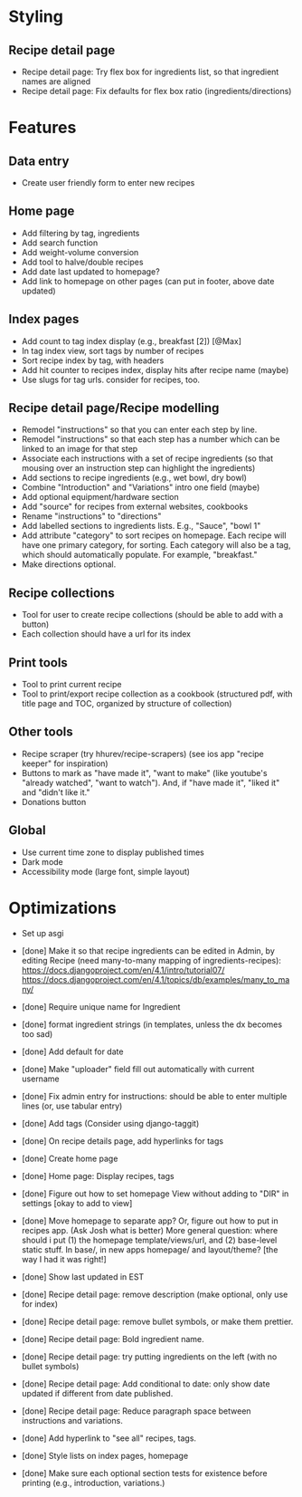# Styling
## Recipe detail page
- Recipe detail page: Try flex box for ingredients list, so that ingredient names are aligned
- Recipe detail page: Fix defaults for flex box ratio (ingredients/directions)

# Features

## Data entry
- Create user friendly form to enter new recipes

## Home page
- Add filtering by tag, ingredients
- Add search function
- Add weight-volume conversion
- Add tool to halve/double recipes
- Add date last updated to homepage?
- Add link to homepage on other pages (can put in footer, above date updated)

## Index pages
- Add count to tag index display (e.g., breakfast [2]) [@Max]
- In tag index view, sort tags by number of recipes
- Sort recipe index by tag, with headers
- Add hit counter to recipes index, display hits after recipe name (maybe)
- Use slugs for tag urls. consider for recipes, too.

## Recipe detail page/Recipe modelling
- Remodel "instructions" so that you can enter each step by line.
- Remodel "instructions" so that each step has a number which can be linked to an image for that step
- Associate each instructions with a set of recipe ingredients (so that mousing over an instruction step can highlight the ingredients)
- Add sections to recipe ingredients (e.g., wet bowl, dry bowl)
- Combine "Introduction" and "Variations" intro one field (maybe)
- Add optional equipment/hardware section
- Add "source" for recipes from external websites, cookbooks
- Rename "instructions" to "directions"
- Add labelled sections to ingredients lists. E.g., "Sauce", "bowl 1"
- Add attribute "category" to sort recipes on homepage. Each recipe will have one primary category, for sorting. Each category will also be a tag, which should automatically populate. For example, "breakfast."
- Make directions optional.

## Recipe collections
- Tool for user to create recipe collections (should be able to add with a button)
- Each collection should have a url for its index

## Print tools
- Tool to print current recipe
- Tool to print/export recipe collection as a cookbook (structured pdf, with title page and TOC, organized by structure of collection)

## Other tools
- Recipe scraper (try hhurev/recipe-scrapers) (see ios app "recipe keeper" for inspiration)
- Buttons to mark as "have made it", "want to make" (like youtube's "already watched", "want to watch"). And, if "have made it", "liked it" and "didn't like it."
- Donations button

## Global
- Use current time zone to display published times
- Dark mode
- Accessibility mode (large font, simple layout)

# Optimizations
- Set up asgi

- [done] Make it so that recipe ingredients can be edited in Admin, by editing Recipe (need many-to-many mapping of ingredients-recipes): https://docs.djangoproject.com/en/4.1/intro/tutorial07/ https://docs.djangoproject.com/en/4.1/topics/db/examples/many_to_many/
- [done] Require unique name for Ingredient
- [done] format ingredient strings (in templates, unless the dx becomes too sad)
- [done] Add default for date
- [done] Make "uploader" field fill out automatically with current username
- [done] Fix admin entry for instructions: should be able to enter multiple lines (or, use tabular entry)
- [done] Add tags (Consider using django-taggit)
- [done] On recipe details page, add hyperlinks for tags
- [done] Create home page
- [done] Home page: Display recipes, tags
- [done] Figure out how to set homepage View without adding to "DIR" in settings [okay to add to view]
- [done] Move homepage to separate app? Or, figure out how to put in recipes app. (Ask Josh what is better) More general question: where should i put (1) the homepage template/views/url, and (2) base-level static stuff. In base/, in new apps homepage/ and layout/theme? [the way I had it was right!]
- [done] Show last updated in EST
- [done] Recipe detail page: remove description (make optional, only use for index)
- [done] Recipe detail page: remove bullet symbols, or make them prettier.
- [done] Recipe detail page: Bold ingredient name.
- [done] Recipe detail page: try putting ingredients on the left (with no bullet symbols)
- [done] Recipe detail page: Add conditional to date: only show date updated if different from date published.
- [done] Recipe detail page: Reduce paragraph space between instructions and variations.
- [done] Add hyperlink to "see all" recipes, tags.
- [done] Style lists on index pages, homepage
- [done] Make sure each optional section tests for existence before printing (e.g., introduction, variations.)
